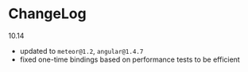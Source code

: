 # ChangeLog

10.14
- updated to `meteor@1.2`, `angular@1.4.7`
- fixed one-time bindings based on performance tests to be efficient
